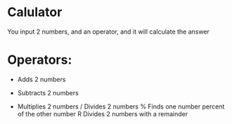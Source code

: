 # Calulator
You input 2 numbers, and an operator, and it will calculate the answer

# Operators:
+ Adds 2 numbers
- Subtracts 2 numbers
* Multiplies 2 numbers
/ Divides 2 numbers
% Finds one number percent of the other number
R Divides 2 numbers with a remainder
